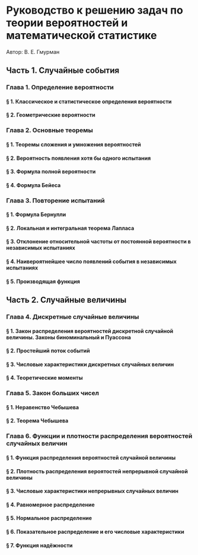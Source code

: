 # Руководство к решению задач по теории вероятностей и математической статистике
Автор: В. Е. Гмурман

## Часть 1. Случайные события

### Глава 1. Определение вероятности

#### § 1. Классическое и статистическое определения вероятности

#### § 2. Геометрические вероятности

### Глава 2. Основные теоремы

#### § 1. Теоремы сложения и умножения вероятностей

#### § 2. Вероятность появления хотя бы одного испытания

#### § 3. Формула полной вероятности

#### § 4. Формула Бейеса

### Глава 3. Повторение испытаний

#### § 1. Формула Бернулли

#### § 2. Локальная и интегральная теорема Лапласа

#### § 3. Отклонение относительной частоты от постоянной вероятности в независимых испытаниях

#### § 4. Наивероятнейшее число появлений события в независимых испытаниях

#### § 5. Производящая функция

## Часть 2. Случайные величины

### Глава 4. Дискретные случайные величины

#### § 1. Закон распределения вероятностей дискретной случайной величины. Законы биноминальный и Пуассона

#### § 2. Простейший поток событий

#### § 3. Числовые характеристики дискретных случайных величин

#### § 4. Теоретические моменты

### Глава 5. Закон больших чисел

#### § 1. Неравенство Чебышева

#### § 2. Теорема Чебышева

### Глава 6. Функции и плотности распределения вероятностей случайных величин

#### § 1. Функция распределения вероятностей случайной величины

#### § 2. Плотность распределения вероятостей непрерывной случайной величины

#### § 3. Числовые характеристики непрерывных случайных величин

#### § 4. Равномерное распределение

#### § 5. Нормальное распределение

#### § 6. Показательное распределение и его числовые характеристики

#### § 7. Функция надёжности
